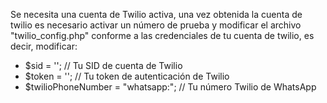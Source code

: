 Se necesita una cuenta de Twilio activa, una vez obtenida la cuenta de twilio es necesario activar un número de prueba y modificar el archivo "twilio_config.php" conforme a las credenciales de tu cuenta de twilio, es decir, modificar:
- $sid = '';  // Tu SID de cuenta de Twilio
- $token = '';  // Tu token de autenticación de Twilio
- $twilioPhoneNumber = "whatsapp:";  // Tu número Twilio de WhatsApp
